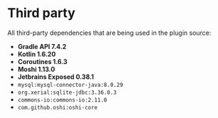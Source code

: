 <!--
 MIT License
 Copyright (c) 2022 Mehdi Janbarari (@janbarari)

 Permission is hereby granted, free of charge, to any person obtaining a copy
 of this software and associated documentation files (the "Software"), to deal
 in the Software without restriction, including without limitation the rights
 to use, copy, modify, merge, publish, distribute, sublicense, and/or sell
 copies of the Software, and to permit persons to whom the Software is
 furnished to do so, subject to the following conditions:

 The above copyright notice and this permission notice shall be included in all
 copies or substantial portions of the Software.

 THE SOFTWARE IS PROVIDED "AS IS", WITHOUT WARRANTY OF ANY KIND, EXPRESS OR
 IMPLIED, INCLUDING BUT NOT LIMITED TO THE WARRANTIES OF MERCHANTABILITY,
 FITNESS FOR A PARTICULAR PURPOSE AND NONINFRINGEMENT. IN NO EVENT SHALL THE
 AUTHORS OR COPYRIGHT HOLDERS BE LIABLE FOR ANY CLAIM, DAMAGES OR OTHER
 LIABILITY, WHETHER IN AN ACTION OF CONTRACT, TORT OR OTHERWISE, ARISING FROM,
 OUT OF OR IN CONNECTION WITH THE SOFTWARE OR THE USE OR OTHER DEALINGS IN THE
 SOFTWARE.
-->

# Third party
All third-party dependencies that are being used in the plugin source:

- <b>Gradle API 7.4.2</b>
- <b>Kotlin 1.6.20</b>
- <b>Coroutines 1.6.3</b>
- <b>Moshi 1.13.0</b>
- <b>Jetbrains Exposed 0.38.1</b>
- `mysql:mysql-connector-java:8.0.29`
- `org.xerial:sqlite-jdbc:3.36.0.3`
- `commons-io:commons-io:2.11.0`
- `com.github.oshi:oshi-core`
